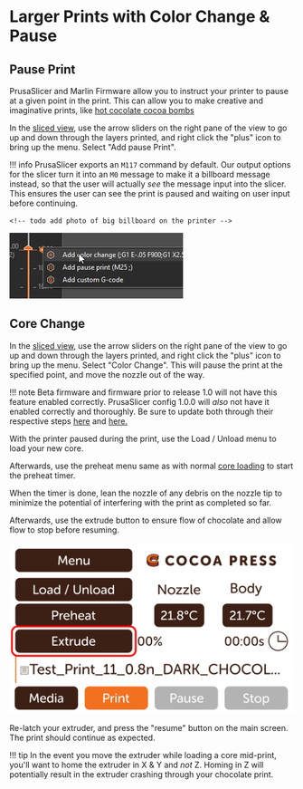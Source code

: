 # Larger Prints with Color Change & Pause

## Pause Print

PrusaSlicer and Marlin Firmware allow you to instruct your printer to pause at a given point in the print.  This can allow you to make creative and imaginative prints, like [hot cocolate cocoa bombs](#) <!-- TODO link hot chocolate cocoa bombs and/or add photos. -->

In the [sliced view](../101/Slicer.md#sliced-view--preview-view), use the arrow sliders on the right pane of the view to go up and down through the layers printed, and right click the "plus" icon to bring up the menu. Select "Add pause Print".

!!! info
    PrusaSlicer exports an `M117` command by default.  Our output options for the slicer turn it into an `M0` message to make it a billboard message instead, so that the user will actually *see* the message input into the slicer.  This ensures the user can see the print is paused and waiting on user input before continuing.

    <!-- todo add photo of big billboard on the printer -->

![](../img/printer/pauseprint.png)

## Core Change

In the [sliced view](../101/Slicer.md#sliced-view--preview-view), use the arrow sliders on the right pane of the view to go up and down through the layers printed, and right click the "plus" icon to bring up the menu. Select "Color Change".  This will pause the print at the specified point, and move the nozzle out of the way.

!!! note
    Beta firmware and firmware prior to release 1.0 will not have this feature enabled correctly.  PrusaSlicer config 1.0.0 will *also* not have it enabled correctly and thoroughly.  Be sure to update both through their respective steps [here](../Advanced/Flashing.md) and [here.](../Printer/SlicerSetup.md#configuration-wizard)

With the printer paused during the print, use the Load / Unload menu to load your new core.

Afterwards, use the preheat menu same as with normal [core loading](../Printer/Loading.md) to start the preheat timer.

When the timer is done, lean the nozzle of any debris on the nozzle tip to minimize the potential of interfering with the print as completed so far.

Afterwards, use the extrude button to ensure flow of chocolate and allow flow to stop before resuming.

![](../img/printer/extrude_button_menu.png)

Re-latch your extruder, and press the "resume" button on the main screen.  The print should continue as expected.

!!! tip
    In the event you move the extruder while loading a core mid-print, you'll want to home the extruder in X & Y and *not* Z.  Homing in Z will potentially result in the extruder crashing through your chocolate print.